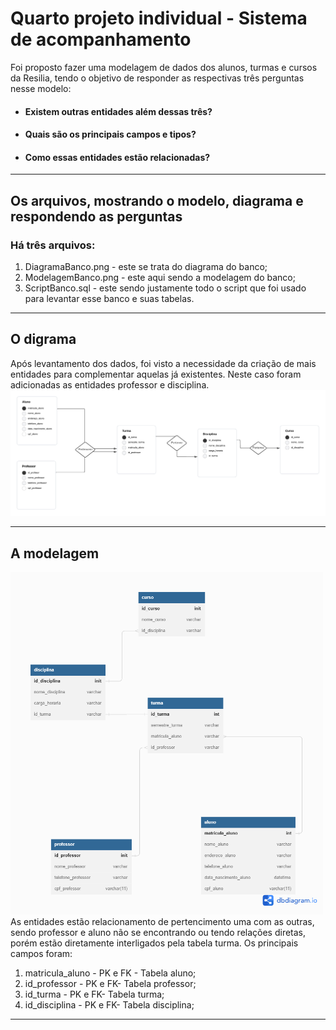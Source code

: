 # Quarto projeto individual - Sistema de acompanhamento
Foi proposto fazer uma modelagem de dados dos alunos, turmas e cursos da Resilia, tendo o objetivo de responder as respectivas três perguntas nesse modelo:
- <h4> Existem outras entidades além dessas três? </h4>
- <h4> Quais são os principais campos e tipos? </h4>
- <h4> Como essas entidades estão relacionadas? </h4>

<hr>

## Os arquivos, mostrando o modelo, diagrama e respondendo as perguntas
<h3> Há três arquivos: </h3>
<ol> 
<li> DiagramaBanco.png - este se trata do diagrama do banco;</li>
<li> ModelagemBanco.png - este aqui sendo a modelagem do banco;</li>
<li> ScriptBanco.sql - este sendo justamente todo o script que foi usado para levantar esse banco e suas tabelas.</li>
</ol>

<hr>

## O digrama
Após levantamento dos dados, foi visto a necessidade da criação de mais entidades para complementar aquelas já existentes. Neste caso foram adicionadas as entidades professor e disciplina.
<img src="/DiagramaBanco.png" width="800px"/>

<hr>

## A modelagem 
<img src="/ModelagemBanco.png" width="500px"/>
As entidades estão relacionamento de pertencimento uma com as outras, sendo professor e aluno não se encontrando ou tendo relações diretas, porém estão diretamente interligados pela tabela turma. Os principais campos foram:
<ol> 
<li> matricula_aluno - PK e FK - Tabela aluno;</li>
<li> id_professor - PK e FK- Tabela professor;</li>
<li> id_turma - PK e FK- Tabela turma;</li>
<li> id_disciplina - PK e FK- Tabela disciplina;</li>
<li< id_curso - PK e FK- Tabela curso.</li>
</ol>

<hr>
<br>
